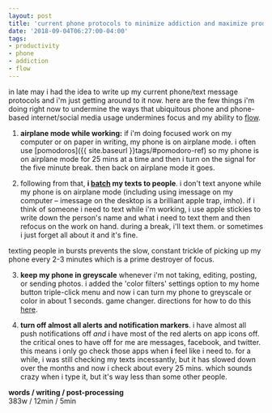 ```yaml
---
layout: post
title: 'current phone protocols to minimize addiction and maximize productivity'
date: '2018-09-04T06:27:00-04:00'
tags:
- productivity
- phone
- addiction
- flow
--- 
```


in late may i had the idea to write up my current phone/text message protocols and i'm just getting around to it now. here are the few things i'm doing right now to undermine the ways that  ubiquitous phone and phone-based internet/social media usage undermines focus and my ability to [flow](https://en.wikipedia.org/wiki/Flow_(psychology)). 

1. **airplane mode while working:** if i'm doing focused work on my computer or on paper in writing, my phone is on airplane mode. i often use [pomodoros]({{ site.baseurl }}tags/#pomodoro-ref) so my phone is on airplane mode for 25 mins at a time and then i turn on the signal for the five minute break. then back on airplane mode it goes. 

2. following from that, **i [batch](https://www.scotthyoung.com/blog/2008/02/06/20-tips-for-batching-to-save-time-and-cut-stress/) my texts to people**. i don't text anyone while my phone is on airplane mode (including using imessage on my computer – imessage on the desktop is a brilliant apple trap, imho). if i think of someone i need to text while i'm working, i use apple stickies to write down the person's name and what i need to text them and then refocus on the work on hand. during a break, i'll text them. or sometimes i just forget all about it and it's fine. 

texting people in bursts prevents the slow, constant trickle of picking up my phone every 2-3 minutes which is a prime destroyer of focus.

3. **keep my phone in greyscale** whenever i'm not taking, editing, posting, or sending photos. i added the 'color filters' settings option to my home button triple-click menu and now i can turn my phone to greyscale or color in about 1 seconds. game changer. directions for how to do this [here](https://lifehacker.com/change-your-screen-to-grayscale-to-combat-phone-addicti-1795821843).

4. **turn off almost all alerts and notification markers**. i have almost all push notifications off *and* i have most of the red alerts on app icons off. the critical ones  to have off for me are messages, facebook, and twitter. this means i only go check those apps when **i** feel like i need to. for a while, i was still checking my texts incessantly, but it has slowed down over the months and now i check about every 25 mins. which sounds crazy when i type it, but it's way less than some other people. 

<!-- hyperlink bank -->


<!-- &#042; = asterisk -->
<!-- &#039; = single quote '-->

**words / writing / post-processing**  
383w / 12min / 5min
